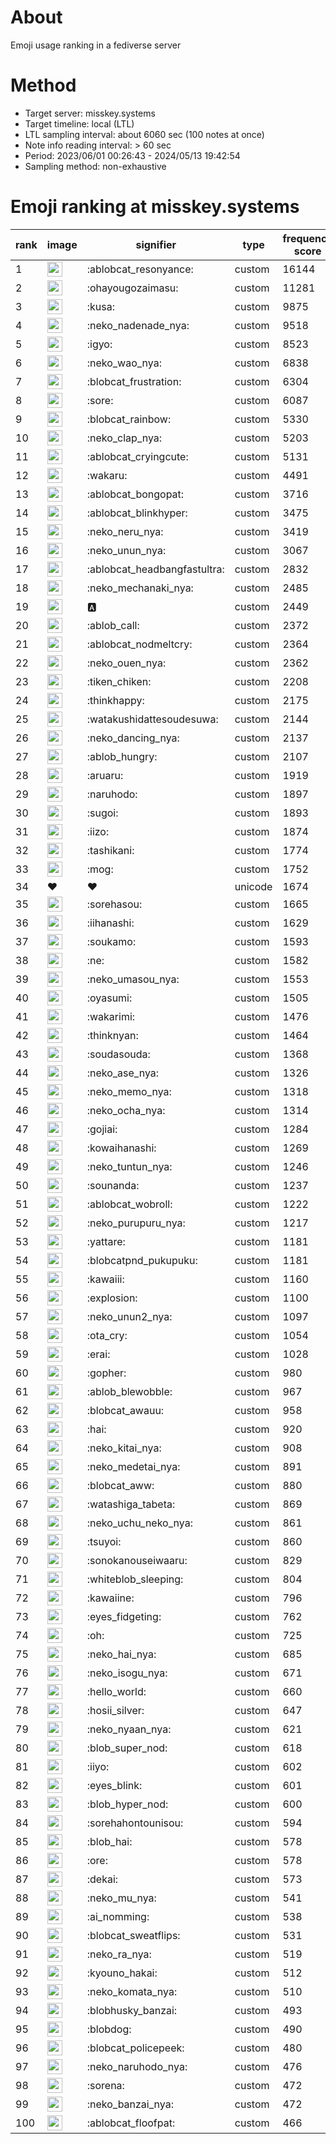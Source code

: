 # About
Emoji usage ranking in a fediverse server

# Method
- Target server: misskey.systems
- Target timeline: local (LTL)
- LTL sampling interval: about 6060 sec (100 notes at once)
- Note info reading interval: > 60 sec
- Period: 2023/06/01 00:26:43 - 2024/05/13 19:42:54 
- Sampling method: non-exhaustive

# Emoji ranking at misskey.systems

|rank|image|signifier|type|frequency score|
|----|----|----|----|----|
|1|<img height="24" src="https://misskey.systems/emoji/ablobcat_resonyance.webp">|:ablobcat_resonyance:|custom|16144|
|2|<img height="24" src="https://misskey.systems/emoji/ohayougozaimasu.webp">|:ohayougozaimasu:|custom|11281|
|3|<img height="24" src="https://misskey.systems/emoji/kusa.webp">|:kusa:|custom|9875|
|4|<img height="24" src="https://misskey.systems/emoji/neko_nadenade_nya.webp">|:neko_nadenade_nya:|custom|9518|
|5|<img height="24" src="https://misskey.systems/emoji/igyo.webp">|:igyo:|custom|8523|
|6|<img height="24" src="https://misskey.systems/emoji/neko_wao_nya.webp">|:neko_wao_nya:|custom|6838|
|7|<img height="24" src="https://misskey.systems/emoji/blobcat_frustration.webp">|:blobcat_frustration:|custom|6304|
|8|<img height="24" src="https://misskey.systems/emoji/sore.webp">|:sore:|custom|6087|
|9|<img height="24" src="https://misskey.systems/emoji/blobcat_rainbow.webp">|:blobcat_rainbow:|custom|5330|
|10|<img height="24" src="https://misskey.systems/emoji/neko_clap_nya.webp">|:neko_clap_nya:|custom|5203|
|11|<img height="24" src="https://misskey.systems/emoji/ablobcat_cryingcute.webp">|:ablobcat_cryingcute:|custom|5131|
|12|<img height="24" src="https://misskey.systems/emoji/wakaru.webp">|:wakaru:|custom|4491|
|13|<img height="24" src="https://misskey.systems/emoji/ablobcat_bongopat.webp">|:ablobcat_bongopat:|custom|3716|
|14|<img height="24" src="https://misskey.systems/emoji/ablobcat_blinkhyper.webp">|:ablobcat_blinkhyper:|custom|3475|
|15|<img height="24" src="https://misskey.systems/emoji/neko_neru_nya.webp">|:neko_neru_nya:|custom|3419|
|16|<img height="24" src="https://misskey.systems/emoji/neko_unun_nya.webp">|:neko_unun_nya:|custom|3067|
|17|<img height="24" src="https://misskey.systems/emoji/ablobcat_headbangfastultra.webp">|:ablobcat_headbangfastultra:|custom|2832|
|18|<img height="24" src="https://misskey.systems/emoji/neko_mechanaki_nya.webp">|:neko_mechanaki_nya:|custom|2485|
|19|<img height="24" src="https://misskey.systems/emoji/a.webp">|:a:|custom|2449|
|20|<img height="24" src="https://misskey.systems/emoji/ablob_call.webp">|:ablob_call:|custom|2372|
|21|<img height="24" src="https://misskey.systems/emoji/ablobcat_nodmeltcry.webp">|:ablobcat_nodmeltcry:|custom|2364|
|22|<img height="24" src="https://misskey.systems/emoji/neko_ouen_nya.webp">|:neko_ouen_nya:|custom|2362|
|23|<img height="24" src="https://misskey.systems/emoji/tiken_chiken.webp">|:tiken_chiken:|custom|2208|
|24|<img height="24" src="https://misskey.systems/emoji/thinkhappy.webp">|:thinkhappy:|custom|2175|
|25|<img height="24" src="https://misskey.systems/emoji/watakushidattesoudesuwa.webp">|:watakushidattesoudesuwa:|custom|2144|
|26|<img height="24" src="https://misskey.systems/emoji/neko_dancing_nya.webp">|:neko_dancing_nya:|custom|2137|
|27|<img height="24" src="https://misskey.systems/emoji/ablob_hungry.webp">|:ablob_hungry:|custom|2107|
|28|<img height="24" src="https://misskey.systems/emoji/aruaru.webp">|:aruaru:|custom|1919|
|29|<img height="24" src="https://misskey.systems/emoji/naruhodo.webp">|:naruhodo:|custom|1897|
|30|<img height="24" src="https://misskey.systems/emoji/sugoi.webp">|:sugoi:|custom|1893|
|31|<img height="24" src="https://misskey.systems/emoji/iizo.webp">|:iizo:|custom|1874|
|32|<img height="24" src="https://misskey.systems/emoji/tashikani.webp">|:tashikani:|custom|1774|
|33|<img height="24" src="https://misskey.systems/emoji/mog.webp">|:mog:|custom|1752|
|34|❤|❤|unicode|1674|
|35|<img height="24" src="https://misskey.systems/emoji/sorehasou.webp">|:sorehasou:|custom|1665|
|36|<img height="24" src="https://misskey.systems/emoji/iihanashi.webp">|:iihanashi:|custom|1629|
|37|<img height="24" src="https://misskey.systems/emoji/soukamo.webp">|:soukamo:|custom|1593|
|38|<img height="24" src="https://misskey.systems/emoji/ne.webp">|:ne:|custom|1582|
|39|<img height="24" src="https://misskey.systems/emoji/neko_umasou_nya.webp">|:neko_umasou_nya:|custom|1553|
|40|<img height="24" src="https://misskey.systems/emoji/oyasumi.webp">|:oyasumi:|custom|1505|
|41|<img height="24" src="https://misskey.systems/emoji/wakarimi.webp">|:wakarimi:|custom|1476|
|42|<img height="24" src="https://misskey.systems/emoji/thinknyan.webp">|:thinknyan:|custom|1464|
|43|<img height="24" src="https://misskey.systems/emoji/soudasouda.webp">|:soudasouda:|custom|1368|
|44|<img height="24" src="https://misskey.systems/emoji/neko_ase_nya.webp">|:neko_ase_nya:|custom|1326|
|45|<img height="24" src="https://misskey.systems/emoji/neko_memo_nya.webp">|:neko_memo_nya:|custom|1318|
|46|<img height="24" src="https://misskey.systems/emoji/neko_ocha_nya.webp">|:neko_ocha_nya:|custom|1314|
|47|<img height="24" src="https://misskey.systems/emoji/gojiai.webp">|:gojiai:|custom|1284|
|48|<img height="24" src="https://misskey.systems/emoji/kowaihanashi.webp">|:kowaihanashi:|custom|1269|
|49|<img height="24" src="https://misskey.systems/emoji/neko_tuntun_nya.webp">|:neko_tuntun_nya:|custom|1246|
|50|<img height="24" src="https://misskey.systems/emoji/sounanda.webp">|:sounanda:|custom|1237|
|51|<img height="24" src="https://misskey.systems/emoji/ablobcat_wobroll.webp">|:ablobcat_wobroll:|custom|1222|
|52|<img height="24" src="https://misskey.systems/emoji/neko_purupuru_nya.webp">|:neko_purupuru_nya:|custom|1217|
|53|<img height="24" src="https://misskey.systems/emoji/yattare.webp">|:yattare:|custom|1181|
|54|<img height="24" src="https://misskey.systems/emoji/blobcatpnd_pukupuku.webp">|:blobcatpnd_pukupuku:|custom|1181|
|55|<img height="24" src="https://misskey.systems/emoji/kawaiii.webp">|:kawaiii:|custom|1160|
|56|<img height="24" src="https://misskey.systems/emoji/explosion.webp">|:explosion:|custom|1100|
|57|<img height="24" src="https://misskey.systems/emoji/neko_unun2_nya.webp">|:neko_unun2_nya:|custom|1097|
|58|<img height="24" src="https://misskey.systems/emoji/ota_cry.webp">|:ota_cry:|custom|1054|
|59|<img height="24" src="https://misskey.systems/emoji/erai.webp">|:erai:|custom|1028|
|60|<img height="24" src="https://misskey.systems/emoji/gopher.webp">|:gopher:|custom|980|
|61|<img height="24" src="https://misskey.systems/emoji/ablob_blewobble.webp">|:ablob_blewobble:|custom|967|
|62|<img height="24" src="https://misskey.systems/emoji/blobcat_awauu.webp">|:blobcat_awauu:|custom|958|
|63|<img height="24" src="https://misskey.systems/emoji/hai.webp">|:hai:|custom|920|
|64|<img height="24" src="https://misskey.systems/emoji/neko_kitai_nya.webp">|:neko_kitai_nya:|custom|908|
|65|<img height="24" src="https://misskey.systems/emoji/neko_medetai_nya.webp">|:neko_medetai_nya:|custom|891|
|66|<img height="24" src="https://misskey.systems/emoji/blobcat_aww.webp">|:blobcat_aww:|custom|880|
|67|<img height="24" src="https://misskey.systems/emoji/watashiga_tabeta.webp">|:watashiga_tabeta:|custom|869|
|68|<img height="24" src="https://misskey.systems/emoji/neko_uchu_neko_nya.webp">|:neko_uchu_neko_nya:|custom|861|
|69|<img height="24" src="https://misskey.systems/emoji/tsuyoi.webp">|:tsuyoi:|custom|860|
|70|<img height="24" src="https://misskey.systems/emoji/sonokanouseiwaaru.webp">|:sonokanouseiwaaru:|custom|829|
|71|<img height="24" src="https://misskey.systems/emoji/whiteblob_sleeping.webp">|:whiteblob_sleeping:|custom|804|
|72|<img height="24" src="https://misskey.systems/emoji/kawaiine.webp">|:kawaiine:|custom|796|
|73|<img height="24" src="https://misskey.systems/emoji/eyes_fidgeting.webp">|:eyes_fidgeting:|custom|762|
|74|<img height="24" src="https://misskey.systems/emoji/oh.webp">|:oh:|custom|725|
|75|<img height="24" src="https://misskey.systems/emoji/neko_hai_nya.webp">|:neko_hai_nya:|custom|685|
|76|<img height="24" src="https://misskey.systems/emoji/neko_isogu_nya.webp">|:neko_isogu_nya:|custom|671|
|77|<img height="24" src="https://misskey.systems/emoji/hello_world.webp">|:hello_world:|custom|660|
|78|<img height="24" src="https://misskey.systems/emoji/hosii_silver.webp">|:hosii_silver:|custom|647|
|79|<img height="24" src="https://misskey.systems/emoji/neko_nyaan_nya.webp">|:neko_nyaan_nya:|custom|621|
|80|<img height="24" src="https://misskey.systems/emoji/blob_super_nod.webp">|:blob_super_nod:|custom|618|
|81|<img height="24" src="https://misskey.systems/emoji/iiyo.webp">|:iiyo:|custom|602|
|82|<img height="24" src="https://misskey.systems/emoji/eyes_blink.webp">|:eyes_blink:|custom|601|
|83|<img height="24" src="https://misskey.systems/emoji/blob_hyper_nod.webp">|:blob_hyper_nod:|custom|600|
|84|<img height="24" src="https://misskey.systems/emoji/sorehahontounisou.webp">|:sorehahontounisou:|custom|594|
|85|<img height="24" src="https://misskey.systems/emoji/blob_hai.webp">|:blob_hai:|custom|578|
|86|<img height="24" src="https://misskey.systems/emoji/ore.webp">|:ore:|custom|578|
|87|<img height="24" src="https://misskey.systems/emoji/dekai.webp">|:dekai:|custom|573|
|88|<img height="24" src="https://misskey.systems/emoji/neko_mu_nya.webp">|:neko_mu_nya:|custom|541|
|89|<img height="24" src="https://misskey.systems/emoji/ai_nomming.webp">|:ai_nomming:|custom|538|
|90|<img height="24" src="https://misskey.systems/emoji/blobcat_sweatflips.webp">|:blobcat_sweatflips:|custom|531|
|91|<img height="24" src="https://misskey.systems/emoji/neko_ra_nya.webp">|:neko_ra_nya:|custom|519|
|92|<img height="24" src="https://misskey.systems/emoji/kyouno_hakai.webp">|:kyouno_hakai:|custom|512|
|93|<img height="24" src="https://misskey.systems/emoji/neko_komata_nya.webp">|:neko_komata_nya:|custom|510|
|94|<img height="24" src="https://misskey.systems/emoji/blobhusky_banzai.webp">|:blobhusky_banzai:|custom|493|
|95|<img height="24" src="https://misskey.systems/emoji/blobdog.webp">|:blobdog:|custom|490|
|96|<img height="24" src="https://misskey.systems/emoji/blobcat_policepeek.webp">|:blobcat_policepeek:|custom|480|
|97|<img height="24" src="https://misskey.systems/emoji/neko_naruhodo_nya.webp">|:neko_naruhodo_nya:|custom|476|
|98|<img height="24" src="https://misskey.systems/emoji/sorena.webp">|:sorena:|custom|472|
|99|<img height="24" src="https://misskey.systems/emoji/neko_banzai_nya.webp">|:neko_banzai_nya:|custom|472|
|100|<img height="24" src="https://misskey.systems/emoji/ablobcat_floofpat.webp">|:ablobcat_floofpat:|custom|466|
